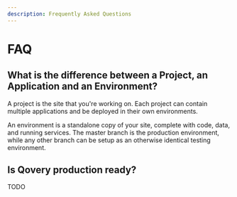 ```yaml
---
description: Frequently Asked Questions
---
```


# FAQ

## What is the difference between a Project, an Application and an Environment?

A project is the site that you're working on. Each project can contain multiple applications and be deployed in their own environments.

An environment is a standalone copy of your site, complete with code, data, and running services. The master branch is the production environment, while any other branch can be setup as an otherwise identical testing environment.

## Is Qovery production ready?

TODO



